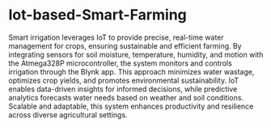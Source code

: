 # Iot-based-Smart-Farming

Smart irrigation leverages IoT to provide precise, real-time water management for crops, ensuring sustainable and efficient farming. By integrating sensors for soil moisture, temperature, humidity, and motion with the Atmega328P microcontroller, the system monitors and controls irrigation through the Blynk app. This approach minimizes water wastage, optimizes crop yields, and promotes environmental sustainability. IoT enables data-driven insights for informed decisions, while predictive analytics forecasts water needs based on weather and soil conditions. Scalable and adaptable, this system enhances productivity and resilience across diverse agricultural settings.
 
